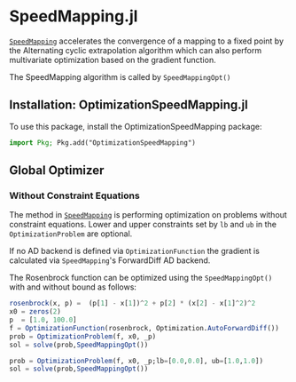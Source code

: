 # SpeedMapping.jl
[`SpeedMapping`](https://github.com/NicolasL-S/SpeedMapping.jl) accelerates the convergence of a mapping to a fixed point by the Alternating cyclic extrapolation algorithm which can also perform multivariate optimization based on the gradient function.

The SpeedMapping algorithm is called by `SpeedMappingOpt()`

## Installation: OptimizationSpeedMapping.jl

To use this package, install the OptimizationSpeedMapping package:

```julia
import Pkg; Pkg.add("OptimizationSpeedMapping")
```

## Global Optimizer
### Without Constraint Equations

The method in [`SpeedMapping`](https://github.com/NicolasL-S/SpeedMapping.jl) is performing optimization on problems without
constraint equations. Lower and upper constraints set by `lb` and `ub` in the `OptimizationProblem` are optional.

If no AD backend is defined via `OptimizationFunction` the gradient is calculated via `SpeedMapping`'s ForwardDiff AD backend.

The Rosenbrock function can be optimized using the `SpeedMappingOpt()` with and without bound as follows:

```julia
rosenbrock(x, p) =  (p[1] - x[1])^2 + p[2] * (x[2] - x[1]^2)^2
x0 = zeros(2)
p  = [1.0, 100.0]
f = OptimizationFunction(rosenbrock, Optimization.AutoForwardDiff())
prob = OptimizationProblem(f, x0, _p)
sol = solve(prob,SpeedMappingOpt())

prob = OptimizationProblem(f, x0, _p;lb=[0.0,0.0], ub=[1.0,1.0])
sol = solve(prob,SpeedMappingOpt())
```